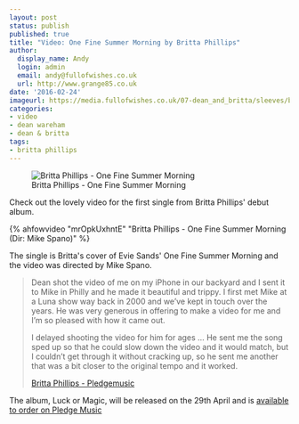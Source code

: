 ```yaml
---
layout: post
status: publish
published: true
title: "Video: One Fine Summer Morning by Britta Phillips"
author:
  display_name: Andy
  login: admin
  email: andy@fullofwishes.co.uk
  url: http://www.grange85.co.uk
date: '2016-02-24'
imageurl: https://media.fullofwishes.co.uk/07-dean_and_britta/sleeves/britta-phillips-luck-or-magic.jpg
categories:
- video
- dean wareham
- dean & britta
tags:
- britta phillips
---
```

<figure class="caption aligncenter"><img src="https://media.fullofwishes.co.uk/07-dean_and_britta/sleeves/britta-phillips-one-fine-summer-morning.jpg" alt="Britta Phillips - One Fine Summer Morning" /><figcaption class="caption-text">Britta Phillips - One Fine Summer Morning</figcaption></figure>
<p class="lead">Check out the lovely video for the first single from Britta Phillips' debut album.</p>
{% ahfowvideo "mrOpkUxhntE" "Britta Phillips - One Fine Summer Morning (Dir: Mike Spano)" %}
<p>The single is Britta's cover of Evie Sands' One Fine Summer Morning and the video was directed by Mike Spano.</p>
<blockquote><p>Dean shot the video of me on my iPhone in our backyard and I sent it to Mike in Philly and he made it beautiful and trippy. I first met Mike at a Luna show way back in 2000 and we’ve kept in touch over the years. He was very generous in offering to make a video for me and I’m so pleased with how it came out.</p><p>I delayed shooting the video for him for ages &hellip; He sent me the song sped up so that he could slow down the video and it would match, but I couldn’t get through it without cracking up, so he sent me another that was a bit closer to the original tempo and it worked.</p>
<footer><a href="http://www.pledgemusic.com/projects/brittaphillips/updates/66248">Britta Phillips - Pledgemusic</a></footer></blockquote>

<p>The album, Luck or Magic, will be released on the 29th April and is <a href="http://www.pledgemusic.com/projects/brittaphillips">available to order on Pledge Music</a></p>
